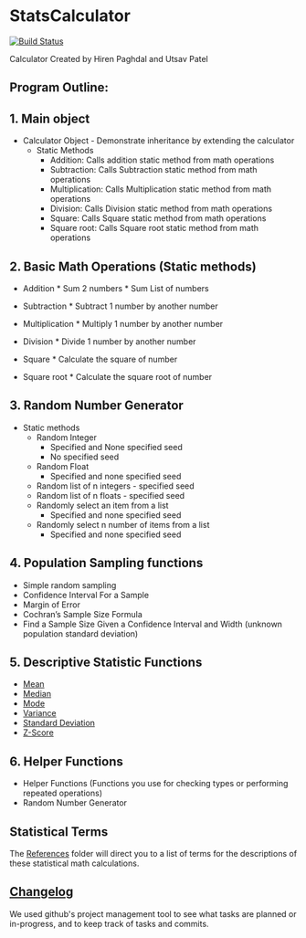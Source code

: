 # StatsCalculator
[![Build Status](https://travis-ci.com/hpaghdal/StatsCalculator.svg?branch=master)](https://travis-ci.com/hpaghdal/StatsCalculator)

Calculator Created by Hiren Paghdal and Utsav Patel

## Program Outline: 

## 1. Main object

* Calculator Object - Demonstrate inheritance by extending the calculator
    * Static Methods
        * Addition: Calls addition static method from math operations
        * Subtraction: Calls Subtraction static method from math operations
        * Multiplication: Calls Multiplication static method from math operations
        * Division: Calls Division static method from math operations
        * Square: Calls Square static method from math operations
        * Square root: Calls Square root static method from math operations

## 2. Basic Math Operations (Static methods)

* Addition
        * Sum 2 numbers
        * Sum List of numbers
        
* Subtraction
        * Subtract 1 number by another number

* Multiplication
        * Multiply 1 number by another number

* Division
        * Divide 1 number by another number

* Square
        * Calculate the square of number

* Square root
        * Calculate the square root of number


## 3. Random Number Generator
* Static methods
    * Random Integer
        * Specified and None specified seed
        * No specified seed
    * Random Float
        * Specified and none specified seed
    * Random list of n integers - specified seed
    * Random list of n floats - specified seed
    * Randomly select an item from a list
        * Specified and none specified seed
    * Randomly select n number of items from a list
        * Specified and none specified seed


## 4. Population Sampling functions

* Simple random sampling
* Confidence Interval For a Sample
* Margin of Error
* Cochran’s Sample Size Formula
* Find a Sample Size Given a Confidence Interval and Width (unknown population standard deviation)

## 5. Descriptive Statistic Functions

* [Mean](https://github.com/hpaghdal/StatsCalculator/blob/master/Definitions/mean.md)
* [Median](https://github.com/hpaghdal/StatsCalculator/blob/master/Definitions/Median.md)
* [Mode](https://github.com/hpaghdal/StatsCalculator/blob/master/Definitions/Mode.md)
* [Variance](https://github.com/hpaghdal/StatsCalculator/blob/master/Definitions/variance.md)
* [Standard Deviation](https://github.com/hpaghdal/StatsCalculator/blob/master/Definitions/Population%20Standard%20Deviation.md)
* [Z-Score](https://github.com/hpaghdal/StatsCalculator/blob/master/Definitions/Z-Score.md)

## 6. Helper Functions 

* Helper Functions (Functions you use for checking types or performing repeated operations)
* Random Number Generator


 ## Statistical Terms
  
  The [References](https://github.com/hpaghdal/StatsCalculator/tree/master/Definitions) folder will direct you to a list of terms for the descriptions of these statistical math calculations.


## [Changelog](https://github.com/hpaghdal/StatsCalculator/projects/1?fullscreen=true)
We used github's project management tool to see what tasks are planned or in-progress, and to keep track of tasks and commits. 


